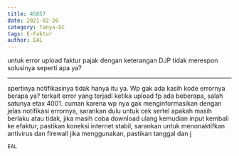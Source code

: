 ```yaml
---
title: 45857
date: 2021-02-26
category: Tanya-SC
tags: E-Faktur
author: EAL
---
```


untuk error upload faktur pajak dengan keterangan DJP tidak merespon solusinya seperti apa ya?

---

spertinya notifikasinya tidak hanya itu ya. Wp gak ada kasih kode errornya berapa ya? terkait error yang terjadi ketika upload fp ada beberapa, salah satunya etax 4001. cuman karena wp nya gak menginformasikan dengan jelas notifikasi errornya, sarankan dulu untuk cek sertel apakah masih berlaku atau tidak, jika masih coba download ulang kemudian input kembali ke efaktur, pastikan koneksi internet stabil, sarankan untuk menonaktifkan antivirus dan firewall jika menggunakan, pastikan tanggal dan j

`EAL`
